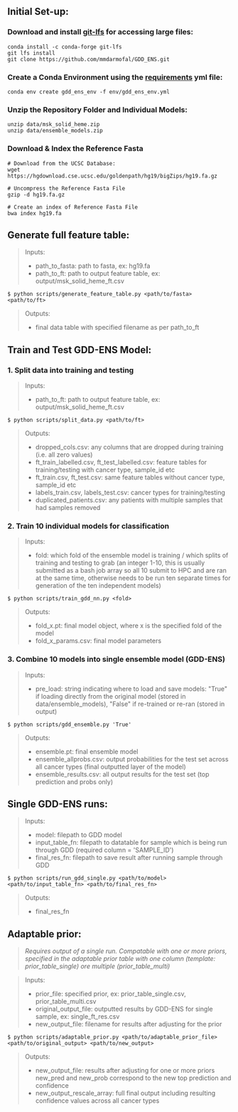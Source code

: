 ## Initial Set-up:

### Download and install [git-lfs](https://git-lfs.com/) for accessing large files:
```
conda install -c conda-forge git-lfs 
git lfs install 
git clone https://github.com/mmdarmofal/GDD_ENS.git
```

### Create a Conda Environment using the [requirements](../env/gdd_ens_env.yml) yml file:
```
conda env create gdd_ens_env -f env/gdd_ens_env.yml
```

### Unzip the Repository Folder and Individual Models:
```
unzip data/msk_solid_heme.zip
unzip data/ensemble_models.zip
```

### Download & Index the Reference Fasta
```
# Download from the UCSC Database:
wget https://hgdownload.cse.ucsc.edu/goldenpath/hg19/bigZips/hg19.fa.gz

# Uncompress the Reference Fasta File
gzip -d hg19.fa.gz

# Create an index of Reference Fasta File
bwa index hg19.fa

``````

## Generate full feature table:

   > Inputs: 
   > * path_to_fasta: path to fasta, ex: hg19.fa
   > * path_to_ft: path to output feature table, ex: output/msk_solid_heme_ft.csv

   ```
   $ python scripts/generate_feature_table.py <path/to/fasta> <path/to/ft>
  ```

   > Outputs:
   > * final data table with specified filename as per path_to_ft
   >

## Train and Test GDD-ENS Model:

### 1. Split data into training and testing

   > Inputs: 
   > * path_to_ft: path to output feature table, ex: output/msk_solid_heme_ft.csv


   ```
   $ python scripts/split_data.py <path/to/ft>
   ```

   > Outputs: 
   > * dropped_cols.csv: any columns that are dropped during training (i.e. all zero values)
   > * ft_train_labelled.csv, ft_test_labelled.csv: feature tables for training/testing with cancer type, sample_id etc
   > * ft_train.csv, ft_test.csv: same feature tables without cancer type, sample_id etc
   > * labels_train.csv, labels_test.csv: cancer types for training/testing
   > * duplicated_patients.csv: any patients with multiple samples that had samples removed
   >

### 2. Train 10 individual models for classification

   > Inputs: 
   > * fold: which fold of the ensemble model is training / which splits of training and testing to grab (an integer 1-10, this is usually submitted as a bash job array so all 10 submit to HPC and are ran at the same time, otherwise needs to be run ten separate times for generation of the ten independent models)
   >

   ```
   $ python scripts/train_gdd_nn.py <fold> 
   ```

   > Outputs: 
   > * fold_x.pt: final model object, where x is the specified fold of the model
   > * fold_x_params.csv: final model parameters
   >

### 3. Combine 10 models into single ensemble model (GDD-ENS)
   > Inputs: 
   > * pre_load: string indicating where to load and save models: "True" if loading directly from the original model (stored in data/ensemble_models), "False" if re-trained or re-ran (stored in output)
   >

   ```
   $ python scripts/gdd_ensemble.py 'True'
   ```
   > Outputs: 
   > * ensemble.pt: final ensemble model
   > * ensemble_allprobs.csv: output probabilities for the test set across all cancer types (final outputted layer of the model)
   > * ensemble_results.csv: all output results for the test set (top prediction and probs only)
   >

## Single GDD-ENS runs:
   > Inputs:
   > * model: filepath to GDD model
   > * input_table_fn: filepath to datatable for sample which is being run through GDD (required column = 'SAMPLE_ID')
   > * final_res_fn: filepath to save result after running sample through GDD
   >

   ```
   $ python scripts/run_gdd_single.py <path/to/model> <path/to/input_table_fn> <path/to/final_res_fn>
   ```

   > Outputs: 
   > * final_res_fn

## Adaptable prior:

> *Requires output of a single run. Compatable with one or more priors, specified in the adaptable prior table with one column (template: prior_table_single)  ore multiple (prior_table_multi)*

   > Inputs: 
   > * prior_file: specified prior, ex: prior_table_single.csv, prior_table_multi.csv
   > * original_output_file: outputted results by GDD-ENS for single sample, ex: single_ft_res.csv
   > * new_output_file: filename for results after adjusting for the prior

   ```
   $ python scripts/adaptable_prior.py <path/to/adaptable_prior_file> <path/to/original_output> <path/to/new_output>
   ```

   > Outputs: 
   > * new_output_file: results after adjusting for one or more priors new_pred and new_prob correspond to the new top prediction and confidence
   > * new_output_rescale_array: full final output including resulting confidence values across all cancer types
